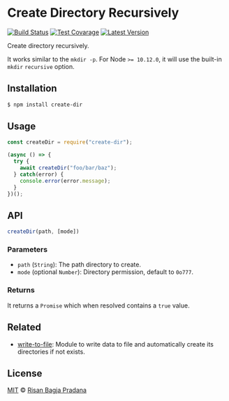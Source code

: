 # Create Directory Recursively

[![Build Status](https://badgen.net/travis/risan/create-dir)](https://travis-ci.org/risan/create-dir)
[![Test Covarage](https://badgen.net/codecov/c/github/risan/create-dir)](https://codecov.io/gh/risan/create-dir)
[![Latest Version](https://badgen.net/npm/v/create-dir)](https://www.npmjs.com/package/create-dir)

Create directory recursively.

It works similar to the `mkdir -p`. For Node `>= 10.12.0`, it will use the built-in `mkdir` `recursive` option.

## Installation

```bash
$ npm install create-dir
```

## Usage

```js
const createDir = require("create-dir");

(async () => {
  try {
    await createDir("foo/bar/baz");
  } catch(error) {
    console.error(error.message);
  }
})();
```

## API

```js
createDir(path, [mode])
```

### Parameters

* `path` (`String`): The path directory to create.
* `mode` (optional `Number`): Directory permission, default to `0o777`.

### Returns

It returns a `Promise` which when resolved contains a `true` value.

## Related

* [write-to-file](https://github.com/risan/write-to-file): Module to write data to file and automatically create its directories if not exists.

## License

[MIT](https://github.com/risan/create-dir/blob/master/LICENSE) © [Risan Bagja Pradana](https://bagja.net)
